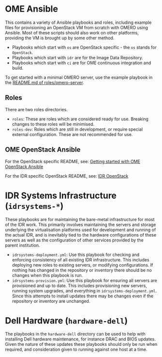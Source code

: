 OME Ansible
===========

This contains a variety of Ansible playbooks and roles, including example files for provisioning an OpenStack VM from scratch with OMERO using Ansible.
Most of these scripts should also work on other platforms, providing the VM is brought up by some other method.

- Playbooks which start with `os` are OpenStack specific - the `os` stands for `OpenStack`.
- Playbooks which start with `idr` are for the Image Data Repository.
- Playbooks which start with `ci` are for OME continuous integration and build.

To get started with a minimal OMERO server, use the example playbook in the [README.md of roles/omero-server](/roles/omero-server/README.md).


Roles
-----
There are two roles directories.
- `roles`: These are roles which are considered ready for use. Breaking changes to these roles will be minimised.
- `roles-dev`: Roles which are still in development, or require special external configuration. These are not recommended for use.


OME OpenStack Ansible
----------------------

For the OpenStack specific README, see: [Getting started with OME OpenStack Ansible](README-os.md)

For the IDR specific OpenStack README, see: [IDR OpenStack](README-os-idr.md)


IDR Systems Infrastructure (`idrsystems-*`)
===========================================

These playbooks are for maintaining the bare-metal infrastructure for most of the IDR work.
This primarily involves maintaining the servers and storage underlying the virtualisation platforms used for development and running of the actual IDR, and is inevitably tied to the hardware configurations of these servers as well as the configuration of other services provided by the parent institution.

- `idrsystems-deployment.yml`: Use this playbook for checking and enforcing consistency of all existing IDR infrastructure.
  This includes deploying new roles to existing servers, or modifying configurations.
  If nothing has changed in the repository or inventory there should be no changes when this playbook is run.
- `idrsystems-provision.yml`: Use this playbook for ensuring all servers are provisioned and up to date.
  This includes provisioning new servers, running system upgrades, and everything in `idrsystems-deployment.yml`.
  Since this attempts to install updates there may be changes even if the repository or inventory are unchanged.


Dell Hardware (`hardware-dell`)
===============================

The playbooks in the `hardware-dell` directory can be used to help with installing Dell hardware maintenance, for instance DRAC and BIOS updates.
Given the nature of these updates these playbooks should only be run when required, and consideration given to running against one host at a time.
